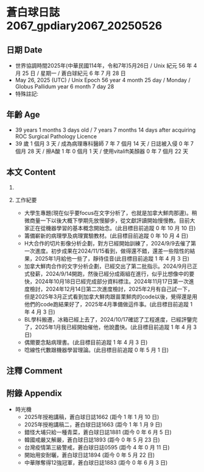 [_metadata_:encoding]: - "utf-8"
[_metadata_:language]: - "zh-Hant-TW"
[_metadata_:fileformat]: - "markdown"
[_metadata_:MIME_type]: - "text/plain"
[_metadata_:markdown_version]: - "commonmark version 0.30"
[_metadata_:markdown_spec]: - "https://spec.commonmark.org/0.30/"

# 蒼白球日誌2067_gpdiary2067_20250526 #

## 日期 Date ##

* 世界協調時間2025年(中華民國114年，令和7年)5月26日 / Unix 紀元 56 年 4 月 25 日 / 星期一 / 蒼白球紀元 6 年 7 月 28 日
* May 26, 2025 (UTC) / Unix Epoch 56 year 4 month 25 day / Monday / Globus Pallidum year 6 month 7 day 28
* 特殊註記:

## 年齡 Age ##

* 39 years 1 months 3 days old / 7 years 7 months 14 days after acquiring ROC Surgical Pathology Licence
* 39 歲 1 個月 3 天 / 成為病理專科醫師 7 年 7 個月 14 天 / 日誌被入侵 0 年 7 個月 28 天 / 擦A酸 1 年 0 個月 1 天 / 使用vitalift美顏器 0 年 7 個月 22 天

## 本文 Content ##

1. 

2. 工作紀要

    - 大學生專題(現在似乎要focus在文字分析了，也就是加拿大鮮肉那邊)。稍微商量一下以後大概下學期先放慢腳步，從文獻評讀開始慢慢教。目前大家正在從機器學習的基本概念開始念。(此目標目前追蹤 0 年 10 月 10 日)
    - 籌備嶄新的病理學及病理實驗教材。(此目標目前追蹤 0 年 10 月 4 日)
    - H大合作的切片影像分析企劃，對方已經開始訓練了，2024/9/9去催了第一次進度。初步成果在2024/11/15看到，做得還不錯，還差一些陰性的結果，2025年1月給他一些了，靜待佳音(此目標目前追蹤 1 年 4 月 3 日)
    - 加拿大鮮肉合作的文字分析企劃，已經交出了第二批指示。2024/9月已正式發薪，2024/9/14開跑，然後已經分成兩組在進行，似乎比想像中的要快，2024年10月18日已經完成部分資料標注。2024年11月17日第一次進度檢討，2024年12月14日第二次進度檢討，2025年2月有自己試一下，但是2025年3月正式看到加拿大鮮肉跟苗栗鮮肉的code以後，覺得還是用他們的code跑結果好了，2025年4月準備做這件事。(此目標目前追蹤 1 年 4 月 3 日)
    - BL學科搬遷，冰箱已經上去了，2024/10/17確認了工程進度，已經評鑒完了，2025年1月我已經開始催他，他說盡快。(此目標目前追蹤 1 年 4 月 3 日)
    - 偶爾要念點病理書。(此目標目前追蹤 1 年 4 月 3 日)
    - 唸線性代數跟機器學習理論。(此目標目前追蹤 0 年 5 月 1 日)

## 注釋 Comment ##


## 附錄 Appendix ##

* 時光機
    - 2025年授袍講稿，蒼白球日誌1662 (距今 1 年 1 月 10 日)
    - 2025年授袍講稿二，蒼白球日誌1663 (距今 1 年 1 月 9 日)
    - 錯怪大埔只給一種青菜，蒼白球日誌1881 (距今 0 年 6 月 5 日)
    - 韓國戒嚴又解嚴，蒼白球日誌1893 (距今 0 年 5 月 23 日)
    - 台灣疫情第三級警戒，蒼白球日誌0595 (距今 4 年 0 月 11 日)
    - 開始用安耐曬，蒼白球日誌1894 (距今 0 年 5 月 22 日)
    - 中華隊奪得12強冠軍，蒼白球日誌1883 (距今 0 年 6 月 3 日)
